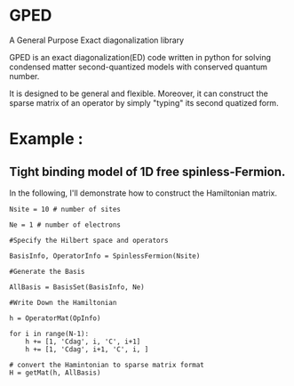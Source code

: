 # GPED
A General Purpose Exact diagonalization library

GPED is an exact diagonalization(ED) code written in python for solving condensed matter second-quantized models 
with conserved quantum number. 

It is designed to be general and flexible. Moreover, it can construct the sparse matrix of an
operator by simply "typing" its second quatized form. 

# Example : 
## Tight binding model of 1D free spinless-Fermion.

In the following, I'll demonstrate how to construct the Hamiltonian matrix.

```
Nsite = 10 # number of sites

Ne = 1 # number of electrons

#Specify the Hilbert space and operators

BasisInfo, OperatorInfo = SpinlessFermion(Nsite)

#Generate the Basis

AllBasis = BasisSet(BasisInfo, Ne)

#Write Down the Hamiltonian

h = OperatorMat(OpInfo)

for i in range(N-1):
    h += [1, 'Cdag', i, 'C', i+1]
    h += [1, 'Cdag', i+1, 'C', i, ]
    
# convert the Hamintonian to sparse matrix format
H = getMat(h, AllBasis)
```
